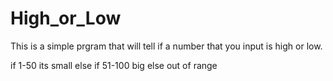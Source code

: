 # High_or_Low
This is a simple prgram that will tell if a number that you input is high or low.

if 1-50 its small
else if 51-100 big
else out of range

